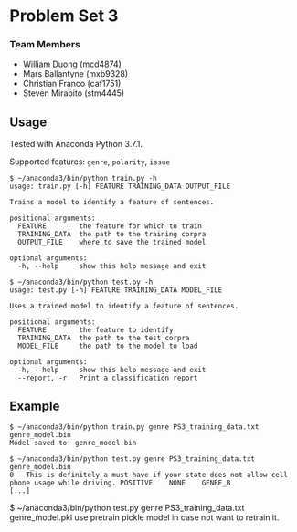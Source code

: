# Problem Set 3

### Team Members
- William Duong (mcd4874)
- Mars Ballantyne (mxb9328)
- Christian Franco (caf1751)
- Steven Mirabito (stm4445)

## Usage

Tested with Anaconda Python 3.7.1.

Supported features: `genre`, `polarity`, `issue`

```
$ ~/anaconda3/bin/python train.py -h
usage: train.py [-h] FEATURE TRAINING_DATA OUTPUT_FILE

Trains a model to identify a feature of sentences.

positional arguments:
  FEATURE        the feature for which to train
  TRAINING_DATA  the path to the training corpra
  OUTPUT_FILE    where to save the trained model

optional arguments:
  -h, --help     show this help message and exit
```

```
$ ~/anaconda3/bin/python test.py -h
usage: test.py [-h] FEATURE TRAINING_DATA MODEL_FILE

Uses a trained model to identify a feature of sentences.

positional arguments:
  FEATURE        the feature to identify
  TRAINING_DATA  the path to the test corpra
  MODEL_FILE     the path to the model to load

optional arguments:
  -h, --help     show this help message and exit
  --report, -r   Print a classification report
```

## Example

```
$ ~/anaconda3/bin/python train.py genre PS3_training_data.txt genre_model.bin
Model saved to: genre_model.bin

$ ~/anaconda3/bin/python test.py genre PS3_training_data.txt genre_model.bin
0	This is definitely a must have if your state does not allow cell phone usage while driving.	POSITIVE	NONE	GENRE_B
[...]
```

$ ~/anaconda3/bin/python test.py genre PS3_training_data.txt genre_model.pkl
use pretrain pickle model in case not want to retrain it. 